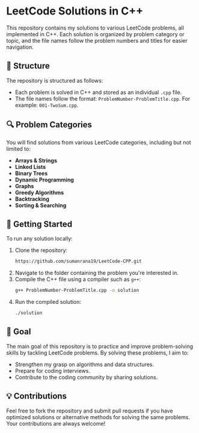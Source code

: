 # LeetCode Solutions in C++

This repository contains my solutions to various LeetCode problems, all implemented in C++. Each solution is organized by problem category or topic, and the file names follow the problem numbers and titles for easier navigation.

## 📑 Structure

The repository is structured as follows:

- Each problem is solved in C++ and stored as an individual `.cpp` file.
- The file names follow the format: `ProblemNumber-ProblemTitle.cpp`. For example: `001-TwoSum.cpp`.

## 🔍 Problem Categories

You will find solutions from various LeetCode categories, including but not limited to:

- **Arrays & Strings**
- **Linked Lists**
- **Binary Trees**
- **Dynamic Programming**
- **Graphs**
- **Greedy Algorithms**
- **Backtracking**
- **Sorting & Searching**
  
## 🚀 Getting Started

To run any solution locally:

1. Clone the repository:
    ```bash
    https://github.com/sumanrana19/LeetCode-CPP.git
    ```
2. Navigate to the folder containing the problem you're interested in.
3. Compile the C++ file using a compiler such as `g++`:
    ```bash
    g++ ProblemNumber-ProblemTitle.cpp -o solution
    ```
4. Run the compiled solution:
    ```bash
    ./solution
    ```

## 🏅 Goal

The main goal of this repository is to practice and improve problem-solving skills by tackling LeetCode problems. By solving these problems, I aim to:

- Strengthen my grasp on algorithms and data structures.
- Prepare for coding interviews.
- Contribute to the coding community by sharing solutions.

## 💡 Contributions

Feel free to fork the repository and submit pull requests if you have optimized solutions or alternative methods for solving the same problems. Your contributions are always welcome!


